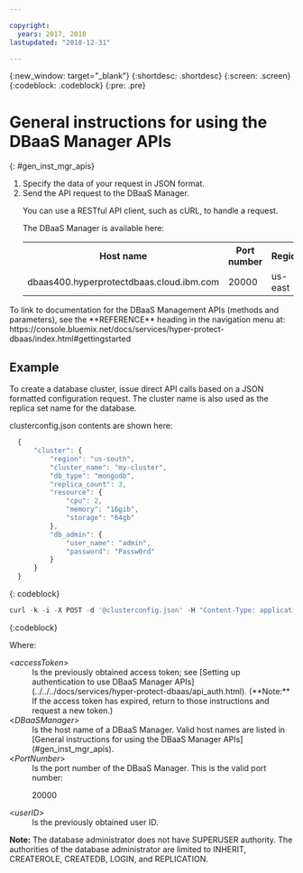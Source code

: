 ```yaml
---

copyright:
  years: 2017, 2018
lastupdated: "2018-12-31"

---
```


{:new_window: target="_blank"}
{:shortdesc: .shortdesc}
{:screen: .screen}
{:codeblock: .codeblock}
{:pre: .pre}


# General instructions for using the DBaaS Manager APIs
{: #gen_inst_mgr_apis}
<ol>
<li>Specify the data of your request in JSON format.
</li>
<li>Send the API request to the DBaaS Manager.
<p>You can use a RESTful API client, such as cURL, to handle a request.
</p>
<p>The DBaaS Manager is available here:
<table>
  <tr>
    <th> Host name </th>
    <th> Port number </th>
    <th> Region </th>
    <th> City </th>
  </tr>
  <tr>
    <td> dbaas400.hyperprotectdbaas.cloud.ibm.com </td>
    <td> 20000 </td>
    <td> us-east </td>
    <td> Washington </td>
  </tr>
</table>
</p>	 
</li>
</ol>

<p>To link to documentation for the DBaaS Management APIs (methods and parameters), see the **REFERENCE** heading in the navigation menu at:  https://console.bluemix.net/docs/services/hyper-protect-dbaas/index.html#gettingstarted
</p>

## Example

To create a database cluster, issue direct API calls based on a JSON formatted
configuration request. The cluster name is also used as the replica set name for the
database.

clusterconfig.json contents are shown here:

```javascript
  {
      "cluster": {
          "region": "us-south",
          "cluster_name": "my-cluster",
          "db_type": "mongodb",
          "replica_count": 3,
          "resource": {
              "cpu": 2,
              "memory": "16gib",
              "storage": "64gb"
          },  
          "db_admin": {
              "user_name": "admin",
              "password": "Passw0rd"
          }   
      }   
  }
```
{: codeblock}

```javascript
curl -k -i -X POST -d '@clusterconfig.json' -H "Content-Type: application/json" -H "accept-license-agreement:yes" -H "x-auth-token: <accessToken>" https://<DBaaSManager>:<PortNumber>/api/v1/<userID>/clusters
```
{:codeblock}

Where:
<dl>
<dt> &lt;<em>accessToken</em>&gt; </dt>
<dd>Is the previously obtained access token; see [Setting up authentication to use DBaaS Manager APIs](../../../docs/services/hyper-protect-dbaas/api_auth.html). (**Note:** If the access token has expired, return to those instructions and request a new token.) </dd>
<dt> &lt;<em>DBaaSManager</em>&gt; </dt>
<dd>Is the host name of a DBaaS Manager. Valid host names are listed in [General instructions for using the DBaaS Manager APIs](#gen_inst_mgr_apis).
</dd>
<dt> &lt;<em>PortNumber</em>&gt; </dt>
<dd>Is the port number of the DBaaS Manager. This is the valid port number:
<p>20000</p>
</dd>
<dt> &lt;<em>userID</em>&gt; </dt>
<dd>Is the previously obtained user ID.</dd>
</dl>

**Note:** The database administrator does not have SUPERUSER authority. 
The authorities of the database administrator are limited to INHERIT, CREATEROLE, CREATEDB, LOGIN, and REPLICATION.
